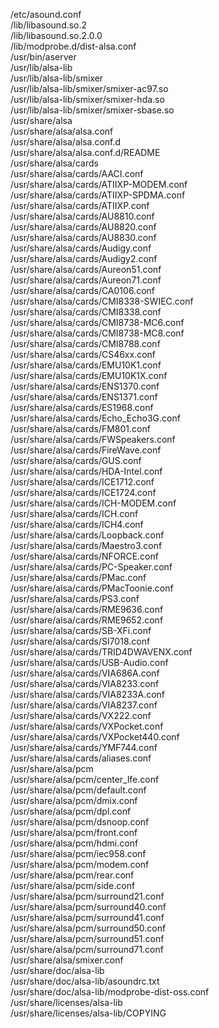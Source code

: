 /etc/asound.conf  
/lib/libasound.so.2  
/lib/libasound.so.2.0.0  
/lib/modprobe.d/dist-alsa.conf  
/usr/bin/aserver  
/usr/lib/alsa-lib  
/usr/lib/alsa-lib/smixer  
/usr/lib/alsa-lib/smixer/smixer-ac97.so  
/usr/lib/alsa-lib/smixer/smixer-hda.so  
/usr/lib/alsa-lib/smixer/smixer-sbase.so  
/usr/share/alsa  
/usr/share/alsa/alsa.conf  
/usr/share/alsa/alsa.conf.d  
/usr/share/alsa/alsa.conf.d/README  
/usr/share/alsa/cards  
/usr/share/alsa/cards/AACI.conf  
/usr/share/alsa/cards/ATIIXP-MODEM.conf  
/usr/share/alsa/cards/ATIIXP-SPDMA.conf  
/usr/share/alsa/cards/ATIIXP.conf  
/usr/share/alsa/cards/AU8810.conf  
/usr/share/alsa/cards/AU8820.conf  
/usr/share/alsa/cards/AU8830.conf  
/usr/share/alsa/cards/Audigy.conf  
/usr/share/alsa/cards/Audigy2.conf  
/usr/share/alsa/cards/Aureon51.conf  
/usr/share/alsa/cards/Aureon71.conf  
/usr/share/alsa/cards/CA0106.conf  
/usr/share/alsa/cards/CMI8338-SWIEC.conf  
/usr/share/alsa/cards/CMI8338.conf  
/usr/share/alsa/cards/CMI8738-MC6.conf  
/usr/share/alsa/cards/CMI8738-MC8.conf  
/usr/share/alsa/cards/CMI8788.conf  
/usr/share/alsa/cards/CS46xx.conf  
/usr/share/alsa/cards/EMU10K1.conf  
/usr/share/alsa/cards/EMU10K1X.conf  
/usr/share/alsa/cards/ENS1370.conf  
/usr/share/alsa/cards/ENS1371.conf  
/usr/share/alsa/cards/ES1968.conf  
/usr/share/alsa/cards/Echo\_Echo3G.conf  
/usr/share/alsa/cards/FM801.conf  
/usr/share/alsa/cards/FWSpeakers.conf  
/usr/share/alsa/cards/FireWave.conf  
/usr/share/alsa/cards/GUS.conf  
/usr/share/alsa/cards/HDA-Intel.conf  
/usr/share/alsa/cards/ICE1712.conf  
/usr/share/alsa/cards/ICE1724.conf  
/usr/share/alsa/cards/ICH-MODEM.conf  
/usr/share/alsa/cards/ICH.conf  
/usr/share/alsa/cards/ICH4.conf  
/usr/share/alsa/cards/Loopback.conf  
/usr/share/alsa/cards/Maestro3.conf  
/usr/share/alsa/cards/NFORCE.conf  
/usr/share/alsa/cards/PC-Speaker.conf  
/usr/share/alsa/cards/PMac.conf  
/usr/share/alsa/cards/PMacToonie.conf  
/usr/share/alsa/cards/PS3.conf  
/usr/share/alsa/cards/RME9636.conf  
/usr/share/alsa/cards/RME9652.conf  
/usr/share/alsa/cards/SB-XFi.conf  
/usr/share/alsa/cards/SI7018.conf  
/usr/share/alsa/cards/TRID4DWAVENX.conf  
/usr/share/alsa/cards/USB-Audio.conf  
/usr/share/alsa/cards/VIA686A.conf  
/usr/share/alsa/cards/VIA8233.conf  
/usr/share/alsa/cards/VIA8233A.conf  
/usr/share/alsa/cards/VIA8237.conf  
/usr/share/alsa/cards/VX222.conf  
/usr/share/alsa/cards/VXPocket.conf  
/usr/share/alsa/cards/VXPocket440.conf  
/usr/share/alsa/cards/YMF744.conf  
/usr/share/alsa/cards/aliases.conf  
/usr/share/alsa/pcm  
/usr/share/alsa/pcm/center\_lfe.conf  
/usr/share/alsa/pcm/default.conf  
/usr/share/alsa/pcm/dmix.conf  
/usr/share/alsa/pcm/dpl.conf  
/usr/share/alsa/pcm/dsnoop.conf  
/usr/share/alsa/pcm/front.conf  
/usr/share/alsa/pcm/hdmi.conf  
/usr/share/alsa/pcm/iec958.conf  
/usr/share/alsa/pcm/modem.conf  
/usr/share/alsa/pcm/rear.conf  
/usr/share/alsa/pcm/side.conf  
/usr/share/alsa/pcm/surround21.conf  
/usr/share/alsa/pcm/surround40.conf  
/usr/share/alsa/pcm/surround41.conf  
/usr/share/alsa/pcm/surround50.conf  
/usr/share/alsa/pcm/surround51.conf  
/usr/share/alsa/pcm/surround71.conf  
/usr/share/alsa/smixer.conf  
/usr/share/doc/alsa-lib  
/usr/share/doc/alsa-lib/asoundrc.txt  
/usr/share/doc/alsa-lib/modprobe-dist-oss.conf  
/usr/share/licenses/alsa-lib  
/usr/share/licenses/alsa-lib/COPYING  
